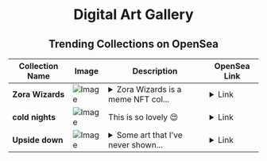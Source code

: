 <div align="center">

# Digital Art Gallery

## Trending Collections on OpenSea

| Collection Name                       | Image                                                                                     | Description                       | OpenSea Link                                                                                          |
|---------------------------------------|-------------------------------------------------------------------------------------------|-----------------------------------|--------------------------------------------------------------------------------------------------------|
| **Zora Wizards** | ![Image](https://i.seadn.io/s/raw/files/10ef53d52840c27e8bce2223ed855028.jpg?w=500&auto=format?w=200&auto=format) | <details><summary>Zora Wizards is a meme NFT col...</summary>Zora Wizards is a meme NFT collection, a take a while to do it, so mint it! </details> | <details><summary>Link</summary>[Zora Wizards](https://opensea.io/collection/zora-wizards-1)</details> |
| **cold nights** | ![Image](https://i.seadn.io/s/raw/files/b692dc2e0b6d0f5095d7bc9809ca93e4.jpg?w=500&auto=format?w=200&auto=format) | This is so lovely 😍  | <details><summary>Link</summary>[cold nights](https://opensea.io/collection/cold-nights-1)</details> |
| **Upside down** | ![Image](https://i.seadn.io/s/raw/files/2cd3ea4885974ee68dd672d659e1dcf3.jpg?w=500&auto=format?w=200&auto=format) | <details><summary>Some art that I’ve never shown...</summary>Some art that I’ve never shown. Photography by me 🖤</details> | <details><summary>Link</summary>[Upside down](https://opensea.io/collection/upside-down-14)</details> |

</div>